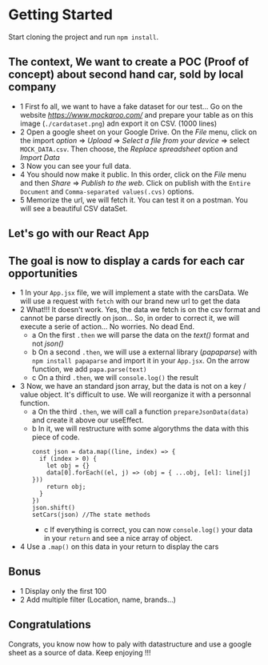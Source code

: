 # Getting Started
Start cloning the project and run `npm install`. 


## The context, We want to create a POC (Proof of concept) about second hand car, sold by local company
- 1 First fo all, we want to have a fake dataset for our test... Go on the website *https://www.mockaroo.com/* and prepare your table as on this image (`./cardataset.png`) adn export it on CSV. (1000 lines)
- 2 Open a google sheet on your Google Drive. On the *File* menu, click on the import *option* => *Upload* => *Select a file from your device* => select `MOCK_DATA.csv`. Then choose, the *Replace spreadsheet* option and *Import Data*
- 3 Now you can see your full data.
- 4 You should now make it public. In this order, click on the *File* menu and then *Share* => *Publish to the web*. Click on publish with the `Entire Document` and `Comma-separated values(.cvs)` options.
- 5 Memorize the url, we will fetch it. You can test it on a postman. You will see a beautiful CSV dataSet.

## Let's go with our React App
## The goal is now to display a cards for each car opportunities
- 1 In your `App.jsx` file, we will implement a state with the carsData. We will use a request with `fetch` with our brand new url to get the data
- 2 What!!! It doesn't work. Yes, the data we fetch is on the csv format and cannot be parse directly on json... So, in order to correct it, we will execute a serie of action... No worries. No dead End.
    - a On the first `.then` we will parse the data on the *text()* format and not *json()*
    - b On a second `.then`, we will use a external library (*papaparse*) with `npm install papaparse` and import it in your `App.jsx`. On the arrow function, we add `papa.parse(text)`
    - c On a third `.then`, we will `console.log()` the result
- 3 Now, we have an standard json array, but the data is not on a key / value object. It's difficult to use. We will reorganize it with a personnal function.
    - a On the third `.then`, we will call a function `prepareJsonData(data)` and create it above our useEffect.
    - b In it, we will restructure with some algorythms the data with this piece of code.
      ```
      const json = data.map((line, index) => {
        if (index > 0) {
          let obj = {}
          data[0].forEach((el, j) => (obj = { ...obj, [el]: line[j] }))
          return obj;
        }
      })
      json.shift()
      setCars(json) //The state methods
      ```
      - c If everything is correct, you can now `console.log()` your data in your `return` and see a nice array of object.
- 4 Use a `.map()` on this data in your return to display the cars

## Bonus
- 1 Display only the first 100
- 2 Add multiple filter (Location, name, brands...)

## Congratulations
Congrats, you know now how to paly with datastructure and use a google sheet as a source of data.
Keep enjoying !!!


